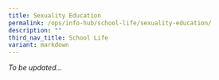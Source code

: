 ```yaml
---
title: Sexuality Education
permalink: /ops/info-hub/school-life/sexuality-education/
description: ""
third_nav_title: School Life
variant: markdown
---
```

*To be updated...*